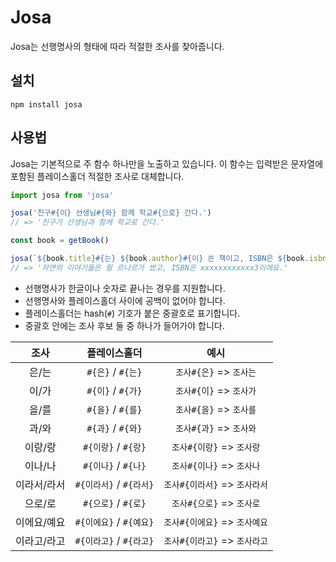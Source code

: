 # Josa

Josa는 선행명사의 형태에 따라 적절한 조사를 찾아줍니다.

## 설치

```
npm install josa
```

## 사용법

Josa는 기본적으로 주 함수 하나만을 노출하고 있습니다. 이 함수는
입력받은 문자열에 포함된 플레이스홀더 적절한 조사로 대체합니다.

``` javascript
import josa from 'josa'

josa('친구#{이} 선생님#{와} 함께 학교#{으로} 간다.')
// => '친구가 선생님과 함께 학교로 간다.'

const book = getBook()

josa(`${book.title}#{는} ${book.author}#{이} 쓴 책이고, ISBN은 ${book.isbn}#{예요}.`)
// => '자연의 이야기들은 쥘 르나르가 썼고, ISBN은 xxxxxxxxxxxx3이에요.'
```

- 선행명사가 한글이나 숫자로 끝나는 경우를 지원합니다.
- 선행명사와 플레이스홀더 사이에 공백이 없어야 합니다.
- 플레이스홀더는 hash(`#`) 기호가 붙은 중괄호로 표기합니다.
- 중괄호 안에는 조사 후보 둘 중 하나가 들어가야 합니다.

|   조사       |       플레이스홀더         |            예시             |
|:-----------:|:-----------------------:|:--------------------------:|
|   은/는      |   `#{은}` / `#{는}`      |  `조사#{은}` => `조사는`       |
|   이/가      |   `#{이}` / `#{가}`      |  `조사#{이}` => `조사가`       |
|   을/를      |   `#{을}` / `#{를}`      |  `조사#{을}` => `조사를`       |
|   과/와      |   `#{과}` / `#{와}`      |  `조사#{과}` => `조사와`       |
|   이랑/랑     |   `#{이랑}` / `#{랑}`    |  `조사#{이랑}` => `조사랑`      |
|   이나/나     |   `#{이나}` / `#{나}`    |  `조사#{이나}` => `조사나`      |
|   이라서/라서  |   `#{이라서}` / `#{라서}` |  `조사#{이라서}` => `조사라서`   |
|   으로/로     |   `#{으로}` / `#{로}`    |  `조사#{으로}` => `조사로`      |
|   이에요/예요  |   `#{이에요}` / `#{예요}` |  `조사#{이에요}` => `조사예요`   |
|   이라고/라고  |   `#{이라고}` / `#{라고}` |  `조사#{이라고}` => `조사라고`   |

